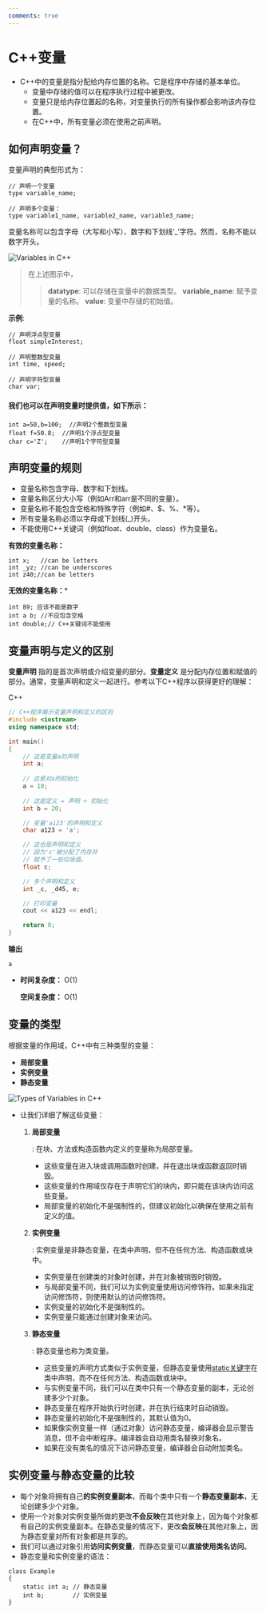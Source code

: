 ```yaml
---
comments: true
---
```

# C++变量

- C++中的变量是指分配给内存位置的名称。它是程序中存储的基本单位。
  - 变量中存储的值可以在程序执行过程中被更改。
  - 变量只是给内存位置起的名称，对变量执行的所有操作都会影响该内存位置。
  - 在C++中，所有变量必须在使用之前声明。

## 如何声明变量？

变量声明的典型形式为：

```
// 声明一个变量
type variable_name;

// 声明多个变量：
type variable1_name, variable2_name, variable3_name;
```

变量名称可以包含字母（大写和小写）、数字和下划线‘_’字符。然而，名称不能以数字开头。

![Variables in C++](https://media.geeksforgeeks.org/wp-content/uploads/20220830172742/InitilizationofaVariable-660x330.png)

> 在上述图示中，
>
> > **datatype**: 可以存储在变量中的数据类型。
> >  **variable_name**: 赋予变量的名称。
> >  **value**: 变量中存储的初始值。

**示例**:

```
// 声明浮点型变量
float simpleInterest; 

// 声明整数型变量
int time, speed; 

// 声明字符型变量
char var;  
```

#### 我们也可以在声明变量时提供值，如下所示：

```
int a=50,b=100;  //声明2个整数型变量    
float f=50.8;  //声明1个浮点型变量     
char c='Z';    //声明1个字符型变量   
```

## 声明变量的规则

  - 变量名称包含字母、数字和下划线。
  - 变量名称区分大小写（例如Arr和arr是不同的变量）。
  - 变量名称不能包含空格和特殊字符（例如#、$、%、*等）。
  - 所有变量名称必须以字母或下划线(_)开头。
  - 不能使用C++关键词（例如float、double、class）作为变量名。

**有效的变量名称：**

```
int x;   //can be letters 
int _yz; //can be underscores   
int z40;//can be letters    
```

**无效的变量名称：***

```
int 89; 应该不能是数字   
int a b; //不应包含空格    
int double;// C++关键词不能使用
```

## 变量声明与定义的区别

**变量声明** 指的是首次声明或介绍变量的部分。**变量定义** 是分配内存位置和赋值的部分。通常，变量声明和定义一起进行。参考以下C++程序以获得更好的理解：

C++



```cpp
// C++程序展示变量声明和定义的区别
#include <iostream>
using namespace std;

int main()
{
    // 这是变量a的声明
    int a;
  
    // 这是对a的初始化
    a = 10;
  
    // 这是定义 = 声明 + 初始化
    int b = 20;

    // 变量'a123'的声明和定义
    char a123 = 'a';

    // 这也是声明和定义
    // 因为'c'被分配了内存并
    // 赋予了一些垃圾值。
    float c;

    // 多个声明和定义
    int _c, _d45, e;

    // 打印变量
    cout << a123 << endl;

    return 0;
}
```

**输出**

```
a
```

- **时间复杂度：** O(1)

  **空间复杂度：** O(1)

## 变量的类型

  根据变量的作用域，C++中有三种类型的变量：

  - **局部变量**
  - **实例变量**
  - **静态变量**

![Types of Variables in C++](https://media.geeksforgeeks.org/wp-content/uploads/20220830122759/VariablesinC-660x330.jpg)

- 让我们详细了解这些变量：

  1. **局部变量**

     : 在块、方法或构造函数内定义的变量称为局部变量。

     - 这些变量在进入块或调用函数时创建，并在退出块或函数返回时销毁。
     - 这些变量的作用域仅存在于声明它们的块内，即只能在该块内访问这些变量。
     - 局部变量的初始化不是强制性的，但建议初始化以确保在使用之前有定义的值。

  2. **实例变量**

     : 实例变量是非静态变量，在类中声明，但不在任何方法、构造函数或块中。

     - 实例变量在创建类的对象时创建，并在对象被销毁时销毁。
     - 与局部变量不同，我们可以为实例变量使用访问修饰符。如果未指定访问修饰符，则使用默认的访问修饰符。
     - 实例变量的初始化不是强制性的。
     - 实例变量只能通过创建对象来访问。

  3. **静态变量**

     : 静态变量也称为类变量。

     - 这些变量的声明方式类似于实例变量，但静态变量使用[static关键字](https://www.geeksforgeeks.org/static-keyword-cpp/)在类中声明，而不在任何方法、构造函数或块中。
     - 与实例变量不同，我们可以在类中只有一个静态变量的副本，无论创建多少个对象。
     - 静态变量在程序开始执行时创建，并在执行结束时自动销毁。
     - 静态变量的初始化不是强制性的，其默认值为0。
     - 如果像实例变量一样（通过对象）访问静态变量，编译器会显示警告消息，但不会中断程序。编译器会自动用类名替换对象名。
     - 如果在没有类名的情况下访问静态变量，编译器会自动附加类名。

## 实例变量与静态变量的比较

  - 每个对象将拥有自己**的实例变量副本**，而每个类中只有一个**静态变量副本**，无论创建多少个对象。
  - 使用一个对象对实例变量所做的更改**不会反映**在其他对象上，因为每个对象都有自己的实例变量副本。在静态变量的情况下，更改**会反映**在其他对象上，因为静态变量对所有对象都是共享的。
  - 我们可以通过对象引用**访问实例变量**，而静态变量可以**直接使用类名访问**。
  - 静态变量和实例变量的语法：

```
class Example
{
    static int a; // 静态变量
    int b;        // 实例变量
}
```